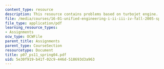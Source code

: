 ```yaml
---
content_type: resource
description: This resource contains problems based on turbojet engine.
file: /media/courses/16-01-unified-engineering-i-ii-iii-iv-fall-2005-spring-2006/5e30f919b41f02c9446d518693d3a963_p07_ps11_spring04.pdf
file_type: application/pdf
learning_resource_types:
- Assignments
ocw_type: OCWFile
parent_title: Assignments
parent_type: CourseSection
resourcetype: Document
title: p07_ps11_spring04.pdf
uid: 5e30f919-b41f-02c9-446d-518693d3a963
---
```

